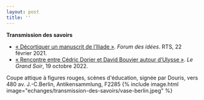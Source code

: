 ```yaml
---
layout: post
title: ''
---
```

**Transmission des savoirs**

- [«&nbsp;Décortiquer un manuscrit de l’Iliade&nbsp;»](https://www.rts.ch/audio-podcast/2021/audio/forum-des-idees-decortiquer-un-manuscrit-de-l-iliade-25184997.html). <i>Forum des idées</i>. RTS, 22 février 2021.
- [«&nbsp;Rencontre entre Cédric Dorier et David Bouvier autour d’Ulysse&nbsp;»](https://www.rts.ch/audio-podcast/2022/audio/la-rencontre-cedric-dorier-david-bouvier-25863561.html). <i>Le Grand Soir</i>, 19 octobre 2022.

Coupe attique à figures rouges, scènes d'éducation, signée par Douris, vers 480 av. J.-C.Berlin, Antikensammlung, F2285
{% include image.html image="echanges/transmission-des-savoirs/vase-berlin.jpeg" %}